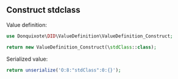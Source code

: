 ## Construct stdclass

Value definition:

```php
use Donquixote\DID\ValueDefinition\ValueDefinition_Construct;

return new ValueDefinition_Construct(\stdClass::class); 
```

Serialized value:

```php
return unserialize('O:8:"stdClass":0:{}');
```
